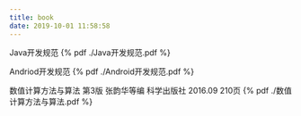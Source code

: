 ```yaml
---
title: book
date: 2019-10-01 11:58:58
---
```

Java开发规范
{% pdf ./Java开发规范.pdf %}

Andriod开发规范
{% pdf ./Android开发规范.pdf %}

数值计算方法与算法 第3版 张韵华等编 科学出版社 2016.09 210页
{% pdf ./数值计算方法与算法.pdf %}


